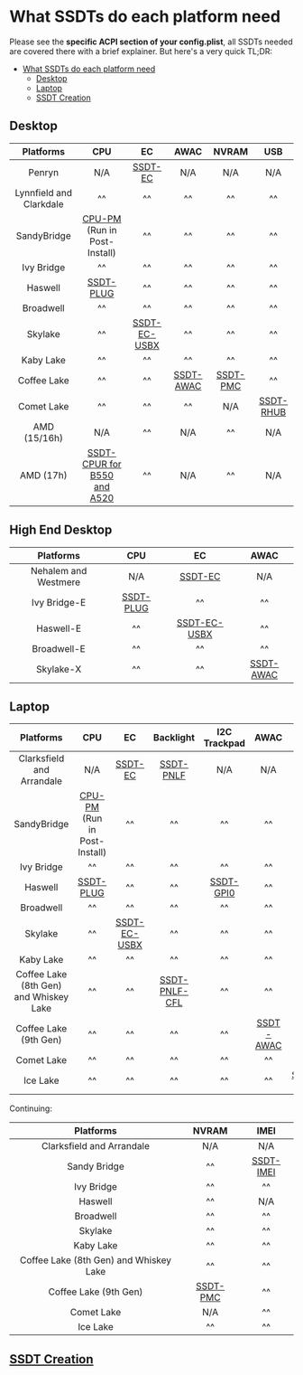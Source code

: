 # What SSDTs do each platform need

Please see the **specific ACPI section of your config.plist**, all SSDTs needed are covered there with a brief explainer. But here's a very quick TL;DR:

* [What SSDTs do each platform need](#what-ssdts-do-each-platform-need)
  * [Desktop](#desktop)
  * [Laptop](#laptop)
  * [SSDT Creation](#ssdt-creation)

## Desktop

| Platforms | **CPU** | **EC** | **AWAC** | **NVRAM** | **USB** |
| :-------: | :-----: | :----: | :------: | :-------: | :-----: |
| Penryn | N/A | [SSDT-EC](./Universal/ec-fix) | N/A | N/A | N/A |
| Lynnfield and Clarkdale | ^^ | ^^ | ^^ | ^^ | ^^ |
| SandyBridge | [CPU-PM](https://dortania.github.io/OpenCore-Post-Install/universal/pm.html#sandy-and-ivy-bridge-power-management) (Run in Post-Install) | ^^ | ^^ | ^^ | ^^ |
| Ivy Bridge | ^^ | ^^ | ^^ | ^^ | ^^ |
| Haswell | [SSDT-PLUG](./Universal/plug) | ^^ | ^^ | ^^ | ^^ |
| Broadwell | ^^ | ^^ | ^^ | ^^ | ^^ |
| Skylake | ^^ | [SSDT-EC-USBX](./Universal/ec-fix) | ^^ | ^^ | ^^ |
| Kaby Lake | ^^ | ^^ | ^^ | ^^ | ^^ |
| Coffee Lake | ^^ | ^^ | [SSDT-AWAC](./Universal/awac) | [SSDT-PMC](./Universal/nvram) | ^^ |
| Comet Lake | ^^ | ^^ | ^^ | N/A | [SSDT-RHUB](./Universal/rhub) |
| AMD (15/16h) | N/A | ^^ | N/A | ^^ | N/A |
| AMD (17h) | [SSDT-CPUR for B550 and A520](https://github.com/dortania/Getting-Started-With-ACPI/blob/master/extra-files/compiled/SSDT-CPUR.aml) | ^^ | N/A | ^^ | N/A |

## High End Desktop

| Platforms | **CPU** | **EC** | **AWAC** |
| :-------: | :-----: | :----: | :------: |
| Nehalem and Westmere | N/A | [SSDT-EC](./Universal/ec-fix) | N/A |
| Ivy Bridge-E | [SSDT-PLUG](./Universal/plug) | ^^ | ^^ |
| Haswell-E | ^^ | [SSDT-EC-USBX](./Universal/ec-fix) | ^^ |
| Broadwell-E | ^^ | ^^ | ^^ |
| Skylake-X | ^^ | ^^ | [SSDT-AWAC](./Universal/awac) |

## Laptop

| Platforms | **CPU** | **EC** | **Backlight** | **I2C Trackpad** | **AWAC** | **USB** | **IRQ** |
| :-------: | :-----: | :----: | :-----------: | :--------------: | :------: | :-----: | :-----: |
| Clarksfield and Arrandale | N/A | [SSDT-EC](./Universal/ec-fix) | [SSDT-PNLF](./Laptops/backlight) | N/A | N/A | N/A | [IRQ SSDT](./Universal/irq) |
| SandyBridge | [CPU-PM](https://dortania.github.io/OpenCore-Post-Install/universal/pm.html#sandy-and-ivy-bridge-power-management) (Run in Post-Install) | ^^ | ^^ | ^^ | ^^ | ^^ | ^^ |
| Ivy Bridge | ^^ | ^^ | ^^ | ^^ | ^^ | ^^ | ^^ |
| Haswell | [SSDT-PLUG](./Universal/plug) | ^^ | ^^ | [SSDT-GPI0](./Laptops/trackpad) | ^^ | ^^ | ^^ |
| Broadwell | ^^ | ^^ | ^^ | ^^ | ^^ | ^^ | ^^ |
| Skylake | ^^ | [SSDT-EC-USBX](./Universal/ec-fix) | ^^ | ^^ | ^^ | ^^ | N/A |
| Kaby Lake | ^^ | ^^ | ^^ | ^^ | ^^ | ^^ | ^^ |
| Coffee Lake (8th Gen) and Whiskey Lake | ^^ | ^^ | [SSDT-PNLF-CFL](./Laptops/backlight) | ^^ | ^^ | ^^ | ^^ |
| Coffee Lake (9th Gen) | ^^ | ^^ | ^^ | ^^ | [SSDT-AWAC](./Universal/awac) | ^^ | ^^ |
| Comet Lake | ^^ | ^^ | ^^ | ^^ | ^^ | ^^ | ^^ |
| Ice Lake | ^^ | ^^ | ^^ | ^^ | ^^ | [SSDT-RHUB](./Universal/rhub) | ^^ |

Continuing:

| Platforms | **NVRAM** | **IMEI** |
| :-------: | :-------: | :------: |
| Clarksfield and Arrandale | N/A | N/A |
| Sandy Bridge | ^^| [SSDT-IMEI](./Universal/imei) |
| Ivy Bridge | ^^ | ^^ |
| Haswell | ^^ | N/A |
| Broadwell | ^^ | ^^ |
| Skylake | ^^ | ^^ |
| Kaby Lake | ^^ | ^^ |
| Coffee Lake (8th Gen) and Whiskey Lake | ^^ | ^^ |
| Coffee Lake (9th Gen) | [SSDT-PMC](./Universal/nvram) | ^^ |
| Comet Lake | N/A | ^^ |
| Ice Lake | ^^ | ^^ |

## [SSDT Creation](./ssdt-methods/ssdt-methods.md)
